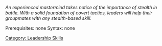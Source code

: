 *An experienced mastermind takes notice of the importance of stealth in
battle. With a solid foundation of covert tactics, leaders will help
their groupmates with any stealth-based skill.*

Prerequisites: none Syntax: none

[Category: Leadership Skills](Category:_Leadership_Skills "wikilink")
